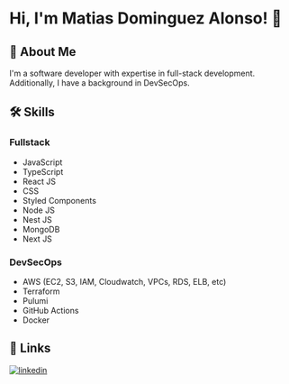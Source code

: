 # Hi, I'm Matias Dominguez Alonso! 👋

## 🚀 About Me
I'm a software developer with expertise in full-stack development. Additionally, I have a background in DevSecOps.

## 🛠 Skills
### Fullstack
- JavaScript
- TypeScript
- React JS
- CSS
- Styled Components
- Node JS
- Nest JS
- MongoDB
- Next JS

### DevSecOps
- AWS (EC2, S3, IAM, Cloudwatch, VPCs, RDS, ELB, etc)
- Terraform
- Pulumi
- GitHub Actions
- Docker

## 🔗 Links
[![linkedin](https://img.shields.io/badge/linkedin-0A66C2?style=for-the-badge&logo=linkedin&logoColor=white)](https://www.linkedin.com/in/matias-dom%C3%ADnguez-alonso-5759b8237/)
